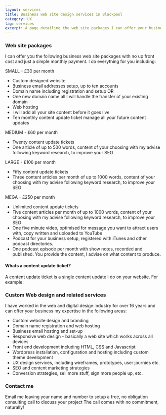 ```yaml
---
layout: services
title: Business web site design services in Blackpool
category: UX
tag: services
excerpt: A page detailing the web site packages I can offer your business. 
---    
```


### Web site packages

I can offer you the following business web site packages with no up front cost and just a simple monthly payment.  I do everything for you including:

SMALL - £30 per month
* Custom designed website 
* Business email addresses setup, up to ten accounts
* Domain name including registration and setup OR
* One new domain name all I will handle the transfer of your existing domain 
* Web hosting
* I will add all your site content before it goes live 
* Ten monthly content update ticket manage all your future content updates

MEDIUM - £60 per month
* Twenty content update tickets 
* One article of up to 500 words, content of your choosing with my advise following keyword research, to improve your SEO

LARGE - £100 per month
* Fifty content update tickets
* Three content articles per month of up to 1000 words, content of your choosing with my advise following keyword research, to improve your SEO

MEGA - £250 per month
* Unlimited content update tickets
* Five content articles per month of up to 1000 words, content of your choosing with my advise following keyword research, to improve your SEO
* One five minute video, optimised for message you want to attract users with, copy written and uploaded to YouTube
* Podcast for your business setup, registered with iTunes and other podcast directories.
* One podcast episode per month with show notes, recorded and published.  You provide the content, I advise on what content to produce. 

#### Whats a content update ticket?

A content update ticket is a single content update I do on your website.  For example:



### Custom Web design and related services

I have worked in the web and digital design industry for over 16 years and can offer your business my expertise in the following areas:

* Custom website design and branding
* Domain name registration and web hosting
* Business email hosting and set-up
* Responsive web design - basically a web site which works across all devices
* Front end development including HTML, CSS and Javascript
* Wordpress installation, configuration and hosting including custom theme development
* UX design services, including wireframes, prototypes, user journies etc. 
* SEO and content marketing strategies
* Conversion strategies, sell more stuff, sign more people up, etc. 

### Contact me

<a hred="mailto:john@johnaspinall.co.uk">Email me</a> leaving your name and number to setup a free, no obligation consulting call to discuss your project   The call comes with no commitment, naturally!



